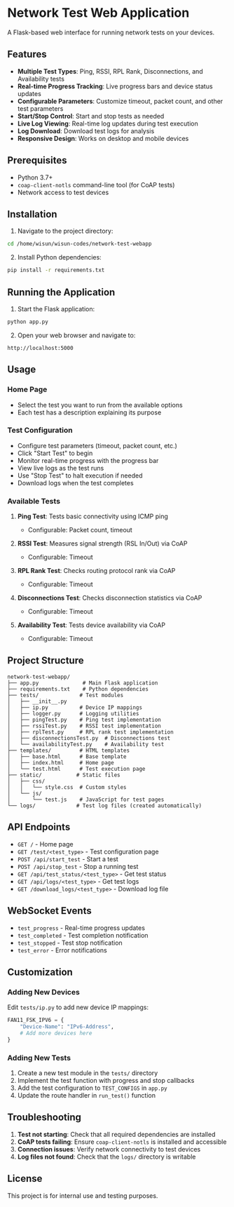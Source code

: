 # Network Test Web Application

A Flask-based web interface for running network tests on your devices.

## Features

- **Multiple Test Types**: Ping, RSSI, RPL Rank, Disconnections, and Availability tests
- **Real-time Progress Tracking**: Live progress bars and device status updates
- **Configurable Parameters**: Customize timeout, packet count, and other test parameters
- **Start/Stop Control**: Start and stop tests as needed
- **Live Log Viewing**: Real-time log updates during test execution
- **Log Download**: Download test logs for analysis
- **Responsive Design**: Works on desktop and mobile devices

## Prerequisites

- Python 3.7+
- `coap-client-notls` command-line tool (for CoAP tests)
- Network access to test devices

## Installation

1. Navigate to the project directory:
```bash
cd /home/wisun/wisun-codes/network-test-webapp
```

2. Install Python dependencies:
```bash
pip install -r requirements.txt
```

## Running the Application

1. Start the Flask application:
```bash
python app.py
```

2. Open your web browser and navigate to:
```
http://localhost:5000
```

## Usage

### Home Page
- Select the test you want to run from the available options
- Each test has a description explaining its purpose

### Test Configuration
- Configure test parameters (timeout, packet count, etc.)
- Click "Start Test" to begin
- Monitor real-time progress with the progress bar
- View live logs as the test runs
- Use "Stop Test" to halt execution if needed
- Download logs when the test completes

### Available Tests

1. **Ping Test**: Tests basic connectivity using ICMP ping
   - Configurable: Packet count, timeout
   
2. **RSSI Test**: Measures signal strength (RSL In/Out) via CoAP
   - Configurable: Timeout
   
3. **RPL Rank Test**: Checks routing protocol rank via CoAP
   - Configurable: Timeout
   
4. **Disconnections Test**: Checks disconnection statistics via CoAP
   - Configurable: Timeout
   
5. **Availability Test**: Tests device availability via CoAP
   - Configurable: Timeout

## Project Structure

```
network-test-webapp/
├── app.py              # Main Flask application
├── requirements.txt    # Python dependencies
├── tests/             # Test modules
│   ├── __init__.py
│   ├── ip.py          # Device IP mappings
│   ├── logger.py      # Logging utilities
│   ├── pingTest.py    # Ping test implementation
│   ├── rssiTest.py    # RSSI test implementation
│   ├── rplTest.py     # RPL rank test implementation
│   ├── disconnectionsTest.py  # Disconnections test
│   └── availabilityTest.py    # Availability test
├── templates/         # HTML templates
│   ├── base.html      # Base template
│   ├── index.html     # Home page
│   └── test.html      # Test execution page
├── static/           # Static files
│   ├── css/
│   │   └── style.css  # Custom styles
│   └── js/
│       └── test.js    # JavaScript for test pages
└── logs/             # Test log files (created automatically)
```

## API Endpoints

- `GET /` - Home page
- `GET /test/<test_type>` - Test configuration page
- `POST /api/start_test` - Start a test
- `POST /api/stop_test` - Stop a running test
- `GET /api/test_status/<test_type>` - Get test status
- `GET /api/logs/<test_type>` - Get test logs
- `GET /download_logs/<test_type>` - Download log file

## WebSocket Events

- `test_progress` - Real-time progress updates
- `test_completed` - Test completion notification
- `test_stopped` - Test stop notification
- `test_error` - Error notifications

## Customization

### Adding New Devices
Edit `tests/ip.py` to add new device IP mappings:

```python
FAN11_FSK_IPV6 = {
    "Device-Name": "IPv6-Address",
    # Add more devices here
}
```

### Adding New Tests
1. Create a new test module in the `tests/` directory
2. Implement the test function with progress and stop callbacks
3. Add the test configuration to `TEST_CONFIGS` in `app.py`
4. Update the route handler in `run_test()` function

## Troubleshooting

1. **Test not starting**: Check that all required dependencies are installed
2. **CoAP tests failing**: Ensure `coap-client-notls` is installed and accessible
3. **Connection issues**: Verify network connectivity to test devices
4. **Log files not found**: Check that the `logs/` directory is writable

## License

This project is for internal use and testing purposes.